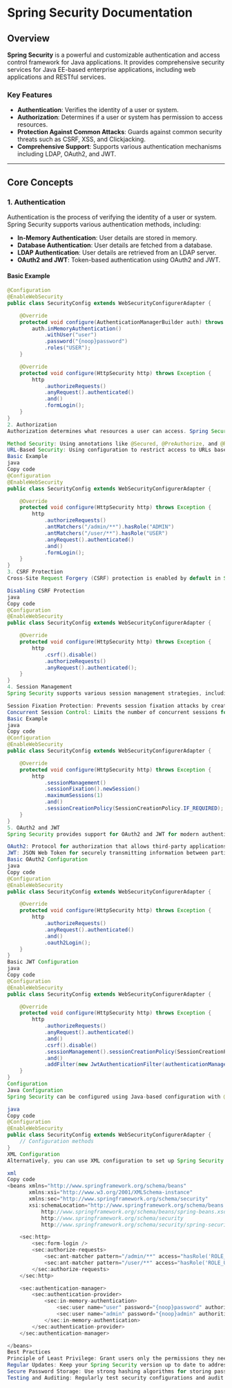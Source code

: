 # Spring Security Documentation

## Overview

**Spring Security** is a powerful and customizable authentication and access control framework for Java applications. It provides comprehensive security services for Java EE-based enterprise applications, including web applications and RESTful services.

### Key Features

- **Authentication**: Verifies the identity of a user or system.
- **Authorization**: Determines if a user or system has permission to access resources.
- **Protection Against Common Attacks**: Guards against common security threats such as CSRF, XSS, and Clickjacking.
- **Comprehensive Support**: Supports various authentication mechanisms including LDAP, OAuth2, and JWT.

---

## Core Concepts

### 1. Authentication

Authentication is the process of verifying the identity of a user or system. Spring Security supports various authentication methods, including:

- **In-Memory Authentication**: User details are stored in memory.
- **Database Authentication**: User details are fetched from a database.
- **LDAP Authentication**: User details are retrieved from an LDAP server.
- **OAuth2 and JWT**: Token-based authentication using OAuth2 and JWT.

#### Basic Example

```java
@Configuration
@EnableWebSecurity
public class SecurityConfig extends WebSecurityConfigurerAdapter {

    @Override
    protected void configure(AuthenticationManagerBuilder auth) throws Exception {
        auth.inMemoryAuthentication()
            .withUser("user")
            .password("{noop}password")
            .roles("USER");
    }

    @Override
    protected void configure(HttpSecurity http) throws Exception {
        http
            .authorizeRequests()
            .anyRequest().authenticated()
            .and()
            .formLogin();
    }
}
2. Authorization
Authorization determines what resources a user can access. Spring Security provides various methods to configure authorization:

Method Security: Using annotations like @Secured, @PreAuthorize, and @RolesAllowed.
URL-Based Security: Using configuration to restrict access to URLs based on user roles.
Basic Example
java
Copy code
@Configuration
@EnableWebSecurity
public class SecurityConfig extends WebSecurityConfigurerAdapter {

    @Override
    protected void configure(HttpSecurity http) throws Exception {
        http
            .authorizeRequests()
            .antMatchers("/admin/**").hasRole("ADMIN")
            .antMatchers("/user/**").hasRole("USER")
            .anyRequest().authenticated()
            .and()
            .formLogin();
    }
}
3. CSRF Protection
Cross-Site Request Forgery (CSRF) protection is enabled by default in Spring Security. It ensures that a request is coming from a legitimate user.

Disabling CSRF Protection
java
Copy code
@Configuration
@EnableWebSecurity
public class SecurityConfig extends WebSecurityConfigurerAdapter {

    @Override
    protected void configure(HttpSecurity http) throws Exception {
        http
            .csrf().disable()
            .authorizeRequests()
            .anyRequest().authenticated();
    }
}
4. Session Management
Spring Security supports various session management strategies, including:

Session Fixation Protection: Prevents session fixation attacks by creating a new session after login.
Concurrent Session Control: Limits the number of concurrent sessions for a user.
Basic Example
java
Copy code
@Configuration
@EnableWebSecurity
public class SecurityConfig extends WebSecurityConfigurerAdapter {

    @Override
    protected void configure(HttpSecurity http) throws Exception {
        http
            .sessionManagement()
            .sessionFixation().newSession()
            .maximumSessions(1)
            .and()
            .sessionCreationPolicy(SessionCreationPolicy.IF_REQUIRED);
    }
}
5. OAuth2 and JWT
Spring Security provides support for OAuth2 and JWT for modern authentication and authorization needs.

OAuth2: Protocol for authorization that allows third-party applications to access user data without exposing user credentials.
JWT: JSON Web Token for securely transmitting information between parties.
Basic OAuth2 Configuration
java
Copy code
@Configuration
@EnableWebSecurity
public class SecurityConfig extends WebSecurityConfigurerAdapter {

    @Override
    protected void configure(HttpSecurity http) throws Exception {
        http
            .authorizeRequests()
            .anyRequest().authenticated()
            .and()
            .oauth2Login();
    }
}
Basic JWT Configuration
java
Copy code
@Configuration
@EnableWebSecurity
public class SecurityConfig extends WebSecurityConfigurerAdapter {

    @Override
    protected void configure(HttpSecurity http) throws Exception {
        http
            .authorizeRequests()
            .anyRequest().authenticated()
            .and()
            .csrf().disable()
            .sessionManagement().sessionCreationPolicy(SessionCreationPolicy.STATELESS)
            .and()
            .addFilter(new JwtAuthenticationFilter(authenticationManager()));
    }
}
Configuration
Java Configuration
Spring Security can be configured using Java-based configuration with @Configuration and @EnableWebSecurity.

java
Copy code
@Configuration
@EnableWebSecurity
public class SecurityConfig extends WebSecurityConfigurerAdapter {
    // Configuration methods
}
XML Configuration
Alternatively, you can use XML configuration to set up Spring Security.

xml
Copy code
<beans xmlns="http://www.springframework.org/schema/beans"
       xmlns:xsi="http://www.w3.org/2001/XMLSchema-instance"
       xmlns:sec="http://www.springframework.org/schema/security"
       xsi:schemaLocation="http://www.springframework.org/schema/beans
           http://www.springframework.org/schema/beans/spring-beans.xsd
           http://www.springframework.org/schema/security
           http://www.springframework.org/schema/security/spring-security.xsd">

    <sec:http>
        <sec:form-login />
        <sec:authorize-requests>
            <sec:ant-matcher pattern="/admin/**" access="hasRole('ROLE_ADMIN')"/>
            <sec:ant-matcher pattern="/user/**" access="hasRole('ROLE_USER')"/>
        </sec:authorize-requests>
    </sec:http>

    <sec:authentication-manager>
        <sec:authentication-provider>
            <sec:in-memory-authentication>
                <sec:user name="user" password="{noop}password" authorities="ROLE_USER"/>
                <sec:user name="admin" password="{noop}admin" authorities="ROLE_ADMIN"/>
            </sec:in-memory-authentication>
        </sec:authentication-provider>
    </sec:authentication-manager>

</beans>
Best Practices
Principle of Least Privilege: Grant users only the permissions they need to perform their tasks.
Regular Updates: Keep your Spring Security version up to date to address vulnerabilities and gain new features.
Secure Password Storage: Use strong hashing algorithms for storing passwords, such as BCrypt.
Testing and Auditing: Regularly test security configurations and audit security logs to identify and address potential issues.